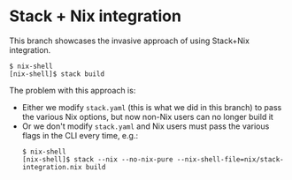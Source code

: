 # Stack + Nix integration

This branch showcases the invasive approach of using Stack+Nix integration.

```shell
$ nix-shell
[nix-shell]$ stack build
```

The problem with this approach is:
* Either we modify `stack.yaml` (this is what we did in this branch) to pass the various Nix options, but now non-Nix users can no longer build it
* Or we don't modify `stack.yaml` and Nix users must pass the various flags in the CLI every time, e.g.:
  ```shell
  $ nix-shell
  [nix-shell]$ stack --nix --no-nix-pure --nix-shell-file=nix/stack-integration.nix build
  ```

